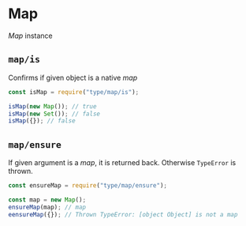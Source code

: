 # Map

_Map_ instance














































<extoc></extoc>

## `map/is`

Confirms if given object is a native _map_

```javascript
const isMap = require("type/map/is");

isMap(new Map()); // true
isMap(new Set()); // false
isMap({}); // false
```

## `map/ensure`

If given argument is a _map_, it is returned back. Otherwise `TypeError` is thrown.

```javascript
const ensureMap = require("type/map/ensure");

const map = new Map();
ensureMap(map); // map
eensureMap({}); // Thrown TypeError: [object Object] is not a map
```
